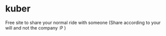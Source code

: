 # kuber
Free site to share your normal ride with someone  (Share according to your will and not the company :P )
